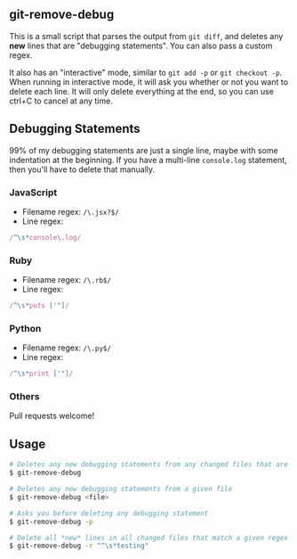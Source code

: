 ## git-remove-debug

This is a small script that parses the output from `git diff`, and deletes any **new** lines that are "debugging statements". You can also pass a custom regex.

It also has an "interactive" mode, similar to `git add -p` or `git checkout -p`. When running in interactive mode, it will ask you whether or not you want to delete each line. It will only delete everything at the end, so you can use ctrl+C to cancel at any time.

## Debugging Statements

99% of my debugging statements are just a single line, maybe with some indentation at the beginning. If you have a multi-line `console.log` statement, then you'll have to delete that manually.

### JavaScript

* Filename regex: `/\.jsx?$/`
* Line regex:

```js
/^\s*console\.log/
```

### Ruby

* Filename regex: `/\.rb$/`
* Line regex:

```js
/^\s*puts ['"]/
```

### Python

* Filename regex: `/\.py$/`
* Line regex:

```js
/^\s*print ['"]/
```

### Others

Pull requests welcome!

## Usage

```bash
# Deletes any new debugging statements from any changed files that are supported
$ git-remove-debug

# Deletes any new debugging statements from a given file
$ git-remove-debug <file>

# Asks you before deleting any debugging statement
$ git-remove-debug -p

# Delete all *new* lines in all changed files that match a given regex
$ git-remove-debug -r "^\s*testing"
```
